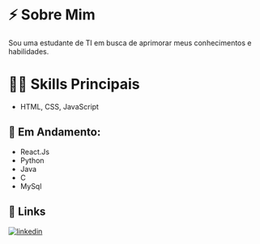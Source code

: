 # ⚡️ Sobre Mim
Sou uma estudante de TI em busca de aprimorar meus conhecimentos e habilidades.

# 👩‍💻 Skills Principais

* HTML, CSS, JavaScript

## 🧠 Em Andamento:

* React.Js 
* Python
* Java
* C
* MySql

## 🔗 Links
[![linkedin](https://img.shields.io/badge/linkedin-0A66C2?style=for-the-badge&logo=linkedin&logoColor=white)](https://www.linkedin.com/in/caroline-v-de-abreu-73a706278//)




